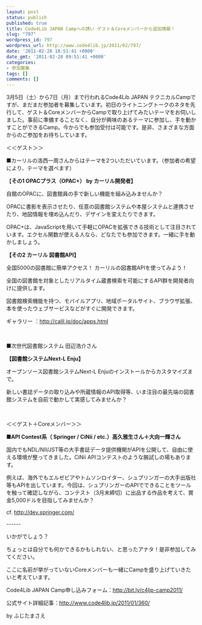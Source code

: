```yaml
---
layout: post
status: publish
published: true
title: Code4Lib JAPAN Campへの誘い ゲスト＆Coreメンバーから追加情報！
slug: "797"
wordpress_id: 797
wordpress_url: http://www.code4lib.jp/2011/02/797/
date: '2011-02-28 18:51:41 +0000'
date_gmt: '2011-02-28 09:51:41 +0000'
categories:
- 参加募集
tags: []
comments: []
---
```

<div class="section">
<p>3月5日（土）から7日（月）まで行われるCode4Lib JAPAN テクニカルCampですが、まだまだ参加者を募集しています。初日のライトニングトークのネタを先行して、ゲスト＆CoreメンバーからCampで取り上げてみたいテーマをお伺いしました。事前に準備することなく、自分が興味のあるテーマに参加し、手を動かすことができるCamp。今からでも参加受付は可能です。是非、さまざまな方面からのご参加をお待ちしています。</p>
<p>＜＜ゲスト＞＞</p>
<p>■カーリルの洛西一周さんからはテーマを2ついただいています。（参加者の希望により、テーマを選べます）</p>
<p>【<span style="font-weight:bold;">その1 OPACプラス（OPAC+） by カーリル開発者】</span></p>
<p>自館のOPACに、図書館員の手で新しい機能を組み込みませんか？</p>
<p>OPACに書影を表示させたり、任意の図書館システムや本屋システムと連携させたり、地図情報を埋め込んだり、デザインを変えたりできます。</p>
<p>OPAC+は、JavaScriptを用いて手軽にOPACを拡張できる技術として注目されています。エクセル関数が使える人なら、どなたでも参加できます。一緒に手を動かしましょう。</p>
<p><span style="font-weight:bold;">【その2 カーリル 図書館API】</span></p>
<p>全国5000の図書館に簡単アクセス！ カーリルの図書館APIを使ってみよう！</p>
<p>全国の図書館を対象としたリアルタイム蔵書検索を可能にするAPI群を開発者向けに提供します。</p>
<p>図書館検索機能を持つ、モバイルアプリ、地域ポータルサイト、ブラウザ拡張、本を使ったウェブサービスなどがすぐに開発できます。</p>
<p>ギャラリー ：<a href="http://calil.jp/doc/apps.html" target="_blank">http://calil.jp/doc/apps.html</a></p>
<p><br></p>
<p>■次世代図書館システム 田辺浩介さん</p>
<p><span style="font-weight:bold;">【図書館システムNext-L Enju】</span></p>
<p>オープンソース図書館システムNext-L Enjuのインストールからカスタマイズまで。</p>
<p>新しい書誌データの取り込みや所蔵情報のAPI取得等、いま注目の最先端の図書館システムを自前で動かして実感してみませんか？</p>
<p><br></p>
<p>＜＜ゲスト＋Coreメンバー＞＞</p>
<p><span style="font-weight:bold;">■API Contest系（ Springer / CiNii / etc.）高久雅生さん＋大向一輝さん</span></p>
<p>国内でもNDL/NII/JST等の大手書誌データ提供機関がAPIを公開して、自由に使える環境が整ってきました。CiNii APIコンテストのような腕試しの場もあります。</p>
<p>例えば、海外でもエルゼビアやトムソンロイター、シュプリンガーの大手出版社等もAPIを出しています。今回は、シュプリンガーのAPIでできることをツールを触って確認しながら、コンテスト（3月末締切）に出品する作品を考えて、賞金5,000ドルを目指してみませんか？</p>
<p>cf. <a href="http://dev.springer.com/" target="_blank">http://dev.springer.com/</a></p>
<p>------</p>
<p>いかがでしょう？</p>
<p>ちょっとは自分でも何かできるかもしれない、と思ったアナタ！是非参加してみてください。</p>
<p>ここに名前が挙がっていないCoreメンバーも一緒にCampを盛り上げていきたいと考えています。</p>
<p>Code4Lib JAPAN Camp申し込みフォーム：<a href="http://bit.ly/c4ljp-camp2011/" target="_blank">http://bit.ly/c4ljp-camp2011/</a></p>
<p>公式サイト詳細記事：<a href="http://www.code4lib.jp/2011/01/360/" target="_blank">http://www.code4lib.jp/2011/01/360/</a></p>
<p>by ふじたまさえ</p>
</div>
